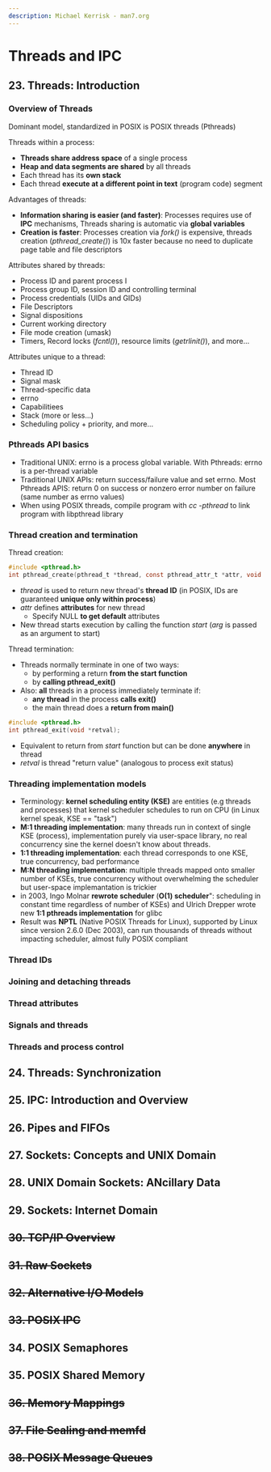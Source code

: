 ```yaml
---
description: Michael Kerrisk - man7.org
---
```


# Threads and IPC

## 23. Threads: Introduction

### Overview of Threads

Dominant model, standardized in POSIX is POSIX threads \(Pthreads\)

Threads within a process:

- **Threads share address space** of a single process
- **Heap and data segments are shared** by all threads
- Each thread has its **own stack**
- Each thread **execute at a different point in text** \(program code\) segment

Advantages of threads:

- **Information sharing is easier \(and faster\)**: Processes requires use of **IPC** mechanisms, Threads sharing is automatic via **global variables**
- **Creation is faster**: Processes creation via _fork\(\)_ is expensive, threads creation \(_pthread_create\(\)_\) is 10x faster because no need to duplicate page table and file descriptors

Attributes shared by threads:

- Process ID and parent process I
- Process group ID, session ID and controlling terminal
- Process credentials \(UIDs and GIDs\)
- File Descriptors
- Signal dispositions
- Current working directory
- File mode creation \(umask\)
- Timers, Record locks \(_fcntl\(\)_\), resource limits \(_getrlinit\(\)_\), and more...

Attributes unique to a thread:

- Thread ID
- Signal mask
- Thread-specific data
- errno
- Capabilitiees
- Stack \(more or less...\)
- Scheduling policy + priority, and more...

### Pthreads API basics

- Traditional UNIX: errno is a process global variable. With Pthreads: errno is a per-thread variable
- Traditional UNIX APIs: return success/failure value and set errno. Most Pthreads APIS: return 0 on success or nonzero error number on failure \(same number as errno values\)
- When using POSIX threads, compile program with _cc -pthread_ to link program with libpthread library

### Thread creation and termination

Thread creation:

```c
#include <pthread.h>
int pthread_create(pthread_t *thread, const pthread_attr_t *attr, void *(*start)(void *), void *arg);
```

- _thread_ is used to return new thread's **thread ID** \(in POSIX, IDs are guaranteed **unique only within process**\)
- _attr_ defines **attributes** for new thread
  - Specify NULL **to get default** attributes
- New thread starts execution by calling the function _start_ \(_arg_ is passed as an argument to start\)

Thread termination:

- Threads normally terminate in one of two ways:
  - by performing a return **from the start function**
  - by **calling pthread_exit\(\)**
- Also: **all** threads in a process immediately terminate if:
  - **any thread** in the process **calls exit\(\)**
  - the main thread does a **return from main\(\)**

```c
#include <pthread.h>
int pthread_exit(void *retval);
```

- Equivalent to return from _start_ function but can be done **anywhere** in thread
- _retval_ is thread "return value" \(analogous to process exit status\)

### Threading implementation models

- Terminology: **kernel scheduling entity \(KSE\)** are entities \(e.g threads and processes\) that kernel scheduler schedules to run on CPU \(in Linux kernel speak, KSE == "task"\)
- **M:1 threading implementation**: many threads run in context of single KSE \(process\), implementation purely via user-space library, no real concurrency sine the kernel doesn't know about threads.
- **1:1 threading implementation**: each thread corresponds to one KSE, true concurrency, bad performance
- **M:N threading implementation**: multiple threads mapped onto smaller number of KSEs, true concurrency without overwhelming the scheduler but user-space implemantation is trickier
- in 2003, Ingo Molnar **rewrote scheduler** \(**O\(1\) scheduler**": scheduling in constant time regardless of number of KSEs\) and Ulrich Drepper wrote new **1:1 pthreads implementation** for glibc
- Result was **NPTL** \(Native POSIX Threads for Linux\), supported by Linux since version 2.6.0 \(Dec 2003\), can run thousands of threads without impacting scheduler, almost fully POSIX compliant

### Thread IDs

### Joining and detaching threads

### Thread attributes

### Signals and threads

### Threads and process control

## 24. Threads: Synchronization

## 25. IPC: Introduction and Overview

## 26. Pipes and FIFOs

## 27. Sockets: Concepts and UNIX Domain

## 28. UNIX Domain Sockets: ANcillary Data

## 29. Sockets: Internet Domain

## ~~30. TCP/IP Overview~~

## ~~31. Raw Sockets~~

## ~~32. Alternative I/O Models~~

## ~~33. POSIX IPC~~

## 34. POSIX Semaphores

## 35. POSIX Shared Memory

## ~~36. Memory Mappings~~

## ~~37. File Sealing and memfd~~

## ~~38. POSIX Message Queues~~
